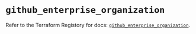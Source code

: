 # `github_enterprise_organization`

Refer to the Terraform Registory for docs: [`github_enterprise_organization`](https://registry.terraform.io/providers/integrations/github/5.32.0/docs/resources/enterprise_organization).
